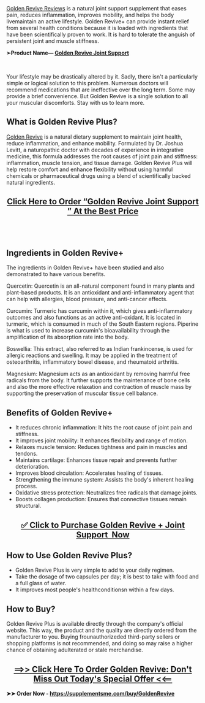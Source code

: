 <div class="markdown-heading" dir="auto">
<div class="markdown-heading" dir="auto">
<div class="markdown-heading" dir="auto"><a href="https://supplementsme.com/buy/GoldenRevive"><span style="font-weight: 400;">Golden Revive Reviews</span></a><span style="font-weight: 400;"> is a natural joint support supplement that eases pain, reduces inflammation, improves mobility, and helps the body livemaintain an active lifestyle. Golden Revive+ can provide instant relief from several health conditions because it is loaded with ingredients that have been scientifically proven to work. It is hard to tolerate the anguish of persistent joint and muscle stiffness.</span></div>
<p><strong>➢Product Name&mdash; </strong><a href="https://supplementsme.com/buy/GoldenRevive"><strong>Golden Revive Joint Support</strong></a></p>
<p>&nbsp;</p>
<p><span style="font-weight: 400;">Your lifestyle may be drastically altered by it. Sadly, there isn't a particularly simple or logical solution to this problem. Numerous doctors will recommend medications that are ineffective over the long term. Some may provide a brief convenience. But Golden Revive is a single solution to all your muscular discomforts. Stay with us to learn more.</span></p>
<h2><strong>What is Golden Revive Plus?</strong></h2>
<p><a href="https://supplementsme.com/buy/GoldenRevive"><span style="font-weight: 400;">Golden Revive</span></a><span style="font-weight: 400;"> is a natural dietary supplement to maintain joint health, reduce inflammation, and enhance mobility. Formulated by Dr. Joshua Levitt, a naturopathic doctor with decades of experience in integrative medicine, this formula addresses the root causes of joint pain and stiffness: inflammation, muscle tension, and tissue damage. Golden Revive Plus will help restore comfort and enhance flexibility without using harmful chemicals or pharmaceutical drugs using a blend of scientifically backed natural ingredients.</span></p>
<h2 style="text-align: center;"><a href="https://supplementsme.com/buy/GoldenRevive"><strong>Click Here to Order &ldquo;Golden Revive Joint Support &rdquo; At the Best Price</strong></a></h2>
<h2>&nbsp;</h2>
<h2><strong>Ingredients in Golden Revive+</strong></h2>
<p><span style="font-weight: 400;">The ingredients in Golden Revive+ have been studied and also demonstrated to have various benefits.</span></p>
<p><span style="font-weight: 400;">Quercetin: Quercetin is an all-natural component found in many plants and plant-based products. It is an antioxidant and anti-inflammatory agent that can help with allergies, blood pressure, and anti-cancer effects.</span></p>
<p><span style="font-weight: 400;">Curcumin: Turmeric has curcumin within it, which gives anti-inflammatory outcomes and also functions as an active anti-oxidant. It is located in turmeric, which is consumed in much of the South Eastern regions. Piperine is what is used to increase curcumin's bioavailability through the amplification of its absorption rate into the body.</span></p>
<p><span style="font-weight: 400;">Boswellia: This extract, also referred to as Indian frankincense, is used for allergic reactions and swelling. It may be applied in the treatment of osteoarthritis, inflammatory bowel disease, and rheumatoid arthritis.</span></p>
<p><span style="font-weight: 400;">Magnesium: Magnesium acts as an antioxidant by removing harmful free radicals from the body. It further supports the maintenance of bone cells and also the more effective relaxation and contraction of muscle mass by supporting the preservation of muscular tissue cell balance.</span></p>
<h2><strong>Benefits of Golden Revive+</strong></h2>
<ul>
<li><span style="font-weight: 400;"> It reduces chronic inflammation: It hits the root cause of joint pain and stiffness.</span></li>
<li><span style="font-weight: 400;"> It improves joint mobility: It enhances flexibility and range of motion.</span></li>
<li><span style="font-weight: 400;">Relaxes muscle tension: Reduces tightness and pain in muscles and tendons.</span></li>
<li><span style="font-weight: 400;">Maintains cartilage: Enhances tissue repair and prevents further deterioration.</span></li>
<li><span style="font-weight: 400;">Improves blood circulation: Accelerates healing of tissues.</span></li>
<li><span style="font-weight: 400;">Strengthening the immune system: Assists the body's inherent healing process.</span></li>
<li><span style="font-weight: 400;">Oxidative stress protection: Neutralizes free radicals that damage joints.</span></li>
<li><span style="font-weight: 400;">Boosts collagen production: Ensures that connective tissues remain structural.</span></li>
</ul>
<h2 style="text-align: center;"><a href="https://supplementsme.com/buy/GoldenRevive"><strong>✅ Click to Purchase Golden Revive + Joint Support&nbsp; Now</strong></a></h2>
<h2><strong>How to Use Golden Revive Plus?</strong></h2>
<ul>
<li style="font-weight: 400;"><span style="font-weight: 400;">Golden Revive Plus is very simple to add to your daily regimen.</span></li>
<li style="font-weight: 400;"><span style="font-weight: 400;">Take the dosage of two capsules per day; it is best to take with food and a full glass of water.</span></li>
<li style="font-weight: 400;"><span style="font-weight: 400;">It improves most people's healthconditionsn within a few days.</span></li>
</ul>
<h2><strong>How to Buy?</strong></h2>
<p><span style="font-weight: 400;">Golden Revive Plus is available directly through the company's official website. This way, the product and the quality are directly ordered from the manufacturer to you. Buying frounauthorizeded third-party sellers or shopping platforms is not recommended, and doing so may raise a higher chance of obtaining adulterated or stale merchandise.</span></p>
<h2 style="text-align: center;"><a href="https://supplementsme.com/buy/GoldenRevive"><strong>==&gt;&gt; Click Here To Order Golden Revive: Don't Miss Out Today's Special Offer &lt;&lt;==</strong></a></h2>
<p style="text-align: left;"><strong>➤➤ Order Now - </strong><a href="https://supplementsme.com/buy/GoldenRevive"><strong>https://supplementsme.com/buy/GoldenRevive</strong></a></p>
<h2>&nbsp;</h2>
</div>
</div>
